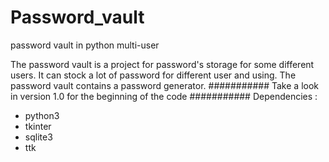 # Password_vault
password vault in python multi-user

The password vault is a project for password's storage for some different users.
It can stock a lot of password for different user and using. The password vault contains a password generator.
###########
Take a look in version 1.0 for the beginning of the code
###########
Dependencies :
  - python3
  - tkinter
  - sqlite3
  - ttk
